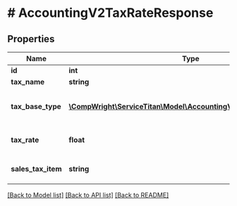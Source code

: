 # # AccountingV2TaxRateResponse

## Properties

Name | Type | Description | Notes
------------ | ------------- | ------------- | -------------
**id** | **int** | Tax Rate Id | [optional]
**tax_name** | **string** | Tax Rate Name | [optional]
**tax_base_type** | [**\CompWright\ServiceTitan\Model\AccountingV2TaxBaseTypeNames[]**](AccountingV2TaxBaseTypeNames.md) | Indicates how the tax rate is applied (Subtotal, Labor, Material) |
**tax_rate** | **float** | Tax rate as a fractional/decimal value |
**sales_tax_item** | **string** | The Quickbooks item that relates to this tax rate | [optional]

[[Back to Model list]](../../README.md#models) [[Back to API list]](../../README.md#endpoints) [[Back to README]](../../README.md)
